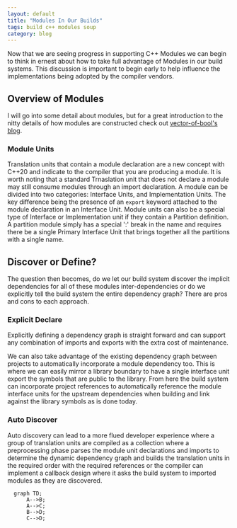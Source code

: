 ```yaml
---
layout: default
title: "Modules In Our Builds"
tags: build c++ modules soup
category: blog
---
```


Now that we are seeing progress in supporting C++ Modules we can begin to think in ernest about how to take full advantage of Modules in our build systems. This discussion is important to begin early to help influence the implementations being adopted by the compiler vendors. 

## Overview of Modules
I will go into some detail about modules, but for a great introduction to the nitty details of how modules are constructed check out [vector-of-bool's blog](https://vector-of-bool.github.io/2019/03/10/modules-1.html).

### Module Units
Translation units that contain a module declaration are a new concept with C++20 and indicate to the compiler that you are producing a module. It is worth noting that a standard Trnaslation unit that does not declare a module may still consume modules through an import declaration. A module can be divided into two categories: Interface Units, and Implementation Units. The key difference being the presence of an ```export``` keyword attached to the module declaration in an Interface Unit. Module units can also be a special type of Interface or Implementation unit if they contain a Partition definition. A partition module simply has a special ':' break in the name and requires there be a single Primary Interface Unit that brings together all the partitions with a single name.

## Discover or Define?
The question then becomes, do we let our build system discover the implicit dependencies for all of these modules inter-dependencies or do we explicitly tell the build system the entire dependency graph? There are pros and cons to each approach.

### Explicit Declare
Explicitly defining a dependency graph is straight forward and can support any combination of imports and exports with the extra cost of maintenance. 

We can also take advantage of the existing dependency graph between projects to automatically incorporate a module dependency too. This is where we can easily mirror a library boundary to have a single interface unit export the symbols that are public to the library. From here the build system can incorporate project references to automatically reference the module interface units for the upstream dependencies when building and link against the library symbols as is done today.

### Auto Discover
Auto discovery can lead to a more flued developer experience where a group of translation units are compiled as a collection where a preprocessing phase parses the module unit declarations and imports to determine the dynamic dependency graph and builds the translation units in the required order with the required references or the compiler can implement a callback design where it asks the build system to imported modules as they are discovered.


```mermaid
  graph TD;
      A-->B;
      A-->C;
      B-->D;
      C-->D;
```

<script src="https://cdnjs.cloudflare.com/ajax/libs/mermaid/8.14.0/mermaid.min.js"></script>
<script>
  $(document).ready(function () {
    mermaid.initialize({
      startOnLoad:true,
      theme: "default",
    });
    window.mermaid.init(undefined, document.querySelectorAll('.language-mermaid'));
  });
</script>